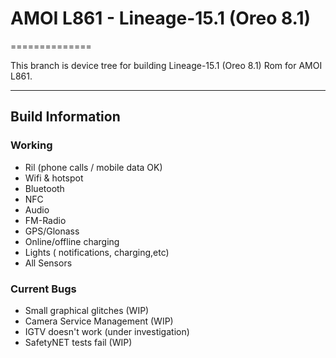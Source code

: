 # AMOI L861 - Lineage-15.1 (Oreo 8.1)

==============

This branch is device tree for building Lineage-15.1 (Oreo 8.1) Rom for AMOI L861.

---

## Build Information

### Working

* Ril (phone calls / mobile data OK)
* Wifi & hotspot
* Bluetooth
* NFC
* Audio
* FM-Radio
* GPS/Glonass
* Online/offline charging
* Lights ( notifications, charging,etc)
* All Sensors 

### Current Bugs

* Small graphical glitches (WIP)
* Camera Service Management (WIP)
* IGTV doesn't work (under investigation)
* SafetyNET tests fail (WIP)

